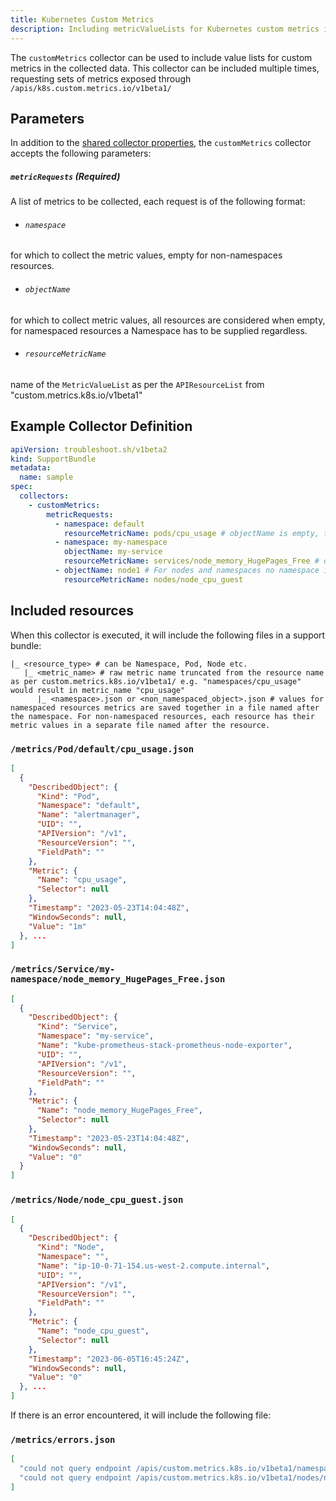 ```yaml
---
title: Kubernetes Custom Metrics
description: Including metricValueLists for Kubernetes custom metrics in collected output
---
```


The `customMetrics` collector can be used to include value lists for custom metrics in the collected data.
This collector can be included multiple times, requesting sets of metrics exposed through `/apis/k8s.custom.metrics.io/v1beta1/`
## Parameters

In addition to the [shared collector properties](https://troubleshoot.sh/docs/collect/collectors/#shared-properties), the `customMetrics` collector accepts the following parameters:

##### `metricRequests` (Required)

A list of metrics to be collected, each request is of the following format:
  - ###### `namespace`
  for which to collect the metric values, empty for non-namespaces resources.

  - ###### `objectName`
  for which to collect metric values, all resources are considered when empty, for namespaced resources a Namespace has to be supplied regardless.

  - ###### `resourceMetricName`
  name of the `MetricValueList` as per the `APIResourceList` from "custom.metrics.k8s.io/v1beta1"

## Example Collector Definition

```yaml
apiVersion: troubleshoot.sh/v1beta2
kind: SupportBundle
metadata:
  name: sample
spec:
  collectors:
    - customMetrics:
        metricRequests:
          - namespace: default
            resourceMetricName: pods/cpu_usage # objectName is empty, thus, all pods in the namespace will have their metric values collected.
          - namespace: my-namespace
            objectName: my-service
            resourceMetricName: services/node_memory_HugePages_Free # objectName is non-empty, thus, only the service specified will have its metric values collected.
          - objectName: node1 # For nodes and namespaces no namespace is specified.
            resourceMetricName: nodes/node_cpu_guest
```

## Included resources

When this collector is executed, it will include the following files in a support bundle:

```metrics
|_ <resource_type> # can be Namespace, Pod, Node etc.
   |_ <metric_name> # raw metric name truncated from the resource name as per custom.metrics.k8s.io/v1beta1/ e.g. "namespaces/cpu_usage" would result in metric_name "cpu_usage"
      |_ <namespace>.json or <non_namespaced_object>.json # values for namespaced resources metrics are saved together in a file named after the namespace. For non-namespaced resources, each resource has their metric values in a separate file named after the resource. 
```
### `/metrics/Pod/default/cpu_usage.json`

```json
[
  {
    "DescribedObject": {
      "Kind": "Pod",
      "Namespace": "default",
      "Name": "alertmanager",
      "UID": "",
      "APIVersion": "/v1",
      "ResourceVersion": "",
      "FieldPath": ""
    },
    "Metric": {
      "Name": "cpu_usage",
      "Selector": null
    },
    "Timestamp": "2023-05-23T14:04:48Z",
    "WindowSeconds": null,
    "Value": "1m"
  }, ...
]
```

### `/metrics/Service/my-namespace/node_memory_HugePages_Free.json`

```json
[
  {
    "DescribedObject": {
      "Kind": "Service",
      "Namespace": "my-service",
      "Name": "kube-prometheus-stack-prometheus-node-exporter",
      "UID": "",
      "APIVersion": "/v1",
      "ResourceVersion": "",
      "FieldPath": ""
    },
    "Metric": {
      "Name": "node_memory_HugePages_Free",
      "Selector": null
    },
    "Timestamp": "2023-05-23T14:04:48Z",
    "WindowSeconds": null,
    "Value": "0"
  }
]
```

### `/metrics/Node/node_cpu_guest.json`

```json
[
  {
    "DescribedObject": {
      "Kind": "Node",
      "Namespace": "",
      "Name": "ip-10-0-71-154.us-west-2.compute.internal",
      "UID": "",
      "APIVersion": "/v1",
      "ResourceVersion": "",
      "FieldPath": ""
    },
    "Metric": {
      "Name": "node_cpu_guest",
      "Selector": null
    },
    "Timestamp": "2023-06-05T16:45:24Z",
    "WindowSeconds": null,
    "Value": "0"
  }, ...
]

```

If there is an error encountered, it will include the following file:

### `/metrics/errors.json`

```json
[
  "could not query endpoint /apis/custom.metrics.k8s.io/v1beta1/namespaces/my-namespace/services/my-service/node_memory_HugePages_Free: the server could not find the requested resource", // service specified doesn't exist
  "could not query endpoint /apis/custom.metrics.k8s.io/v1beta1/nodes/node1/node_cpu_guest: the server could not find the requested resource" // no node with such a name
]
```
